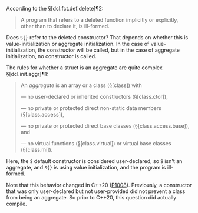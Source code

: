 According to the §[dcl.fct.def.delete]¶2:

> A program that refers to a deleted function implicitly or explicitly, other than to declare it, is ill-formed.

Does `S{}` refer to the deleted constructor? That depends on whether this is value-initialization or aggregate initialization. In the case of value-initialization, the constructor will be called, but in the case of aggregate initialization, no constructor is called.

The rules for whether a struct is an aggregate are quite complex §[dcl.init.aggr]¶1:

> An *aggregate* is an array or a class (§[class]) with
>
> — no user-declared or inherited constructors (§[class.ctor]),
>
> — no private or protected direct non-static data members (§[class.access]),
>
> — no private or protected direct base classes (§[class.access.base]), and
>
> — no virtual functions (§[class.virtual]) or virtual base classes (§[class.mi]).

Here, the `S` default constructor is considered user-declared, so `S` isn't an aggregate, and `S{}` is using value initialization, and the program is ill-formed.

Note that this behavior changed in C++20 ([P1008](https://wg21.link/p1008)). Previously, a constructor that was only user-declared but not user-provided did not prevent a class from being an aggregate. So prior to C++20, this question did actually compile.